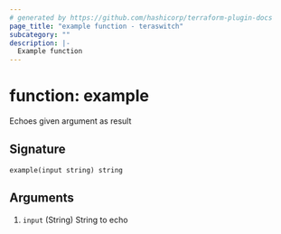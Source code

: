 ```yaml
---
# generated by https://github.com/hashicorp/terraform-plugin-docs
page_title: "example function - teraswitch"
subcategory: ""
description: |-
  Example function
---
```


# function: example

Echoes given argument as result



## Signature

<!-- signature generated by tfplugindocs -->
```text
example(input string) string
```

## Arguments

<!-- arguments generated by tfplugindocs -->
1. `input` (String) String to echo

